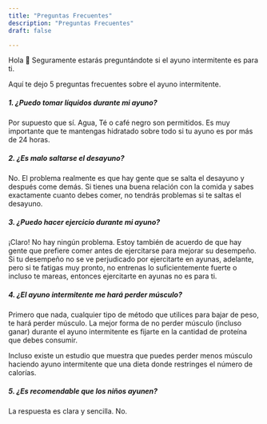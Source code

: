 ```yaml
---
title: "Preguntas Frecuentes"
description: "Preguntas Frecuentes"
draft: false

---
```


Hola 👋 Seguramente estarás preguntándote si el ayuno intermitente es para ti.

Aquí te dejo 5 preguntas frecuentes sobre el ayuno intermitente.

##### 1. ¿Puedo tomar líquidos durante mi ayuno?

Por supuesto que sí. Agua, Té o café negro son permitidos. Es muy importante que te mantengas hidratado sobre todo si tu ayuno es por más de 24 horas.

##### 2. ¿Es malo saltarse el desayuno?

No. El problema realmente es que hay gente que se salta el desayuno y después come demás. Si tienes una buena relación con la comida y sabes exactamente cuanto debes comer, no tendrás problemas si te saltas el desayuno.

##### 3. ¿Puedo hacer ejercicio durante mi ayuno?

¡Claro! No hay ningún problema. Estoy también de acuerdo de que hay gente que prefiere comer antes de ejercitarse para mejorar su desempeño. Si tu desempeño no se ve perjudicado por ejercitarte en ayunas, adelante, pero si te fatigas muy pronto, no entrenas lo suficientemente fuerte o incluso te mareas, entonces ejercitarte en ayunas no es para ti.

##### 4. ¿El ayuno intermitente me hará perder músculo?

Primero que nada, cualquier tipo de método que utilices para bajar de peso, te hará perder músculo. La mejor forma de no perder músculo (incluso ganar) durante el ayuno intermitente es fijarte en la cantidad de proteína que debes consumir.

Incluso existe un estudio que muestra que puedes perder menos músculo haciendo ayuno intermitente que una dieta donde restringes el número de calorías.

##### 5. ¿Es recomendable que los niños ayunen?

La respuesta es clara y sencilla. No.